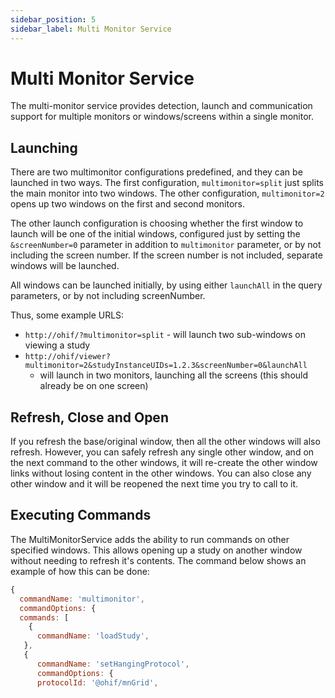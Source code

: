 ```yaml
---
sidebar_position: 5
sidebar_label: Multi Monitor Service
---
```


# Multi Monitor Service

The multi-monitor service provides detection, launch and communication support
for multiple monitors or windows/screens within a single monitor.

## Launching

There are two multimonitor configurations predefined, and they can be launched
in two ways.  The first configuration, `multimonitor=split` just splits the main monitor
into two windows.  The other configuration, `multimonitor=2` opens up two windows on
the first and second monitors.

The other launch configuration is choosing whether the first window to launch
will be one of the initial windows, configured just by setting the `&screenNumber=0`
parameter in addition to `multimonitor` parameter, or by not including the screen number.
If the screen number is not included, separate windows will be launched.

All windows can be launched initially, by using either `launchAll` in the query parameters,
or by not including screenNumber.

Thus, some example URLS:

* `http://ohif/?multimonitor=split` - will launch two sub-windows on viewing a study
* `http://ohif/viewer?multimonitor=2&studyInstanceUIDs=1.2.3&screenNumber=0&launchAll`
  - will launch in two monitors, launching all the screens (this should already be on one screen)

## Refresh, Close and Open
If you refresh the base/original window, then all the other windows will also
refresh.  However, you can safely refresh any single other window, and on the next
command to the other windows, it will re-create the other window links without
losing content in the other windows.  You can also close any other window and
it will be reopened the next time you try to call to it.

## Executing Commands
The MultiMonitorService adds the ability to run commands on other specified windows.
This allows opening up a study on another window without needing to refresh
it's contents.  The command below shows an example of how this can be done:

```javascript
{
  commandName: 'multimonitor',
  commandOptions: {
  commands: [
    {
      commandName: 'loadStudy',
   },
   {
      commandName: 'setHangingProtocol',
      commandOptions: {
      protocolId: '@ohif/mnGrid',
```
